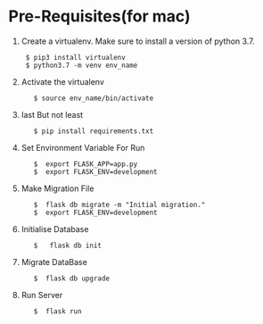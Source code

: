 Pre-Requisites(for mac)
============
1. Create a virtualenv. Make sure to install a version of python 3.7.

		$ pip3 install virtualenv
		$ python3.7 -m venv env_name
2. Activate the virtualenv

		  $ source env_name/bin/activate
3. last But not least
       
		  $ pip install requirements.txt
4. Set Environment Variable For Run

		  $  export FLASK_APP=app.py
		  $  export FLASK_ENV=development
5. Make Migration File

		  $  flask db migrate -m "Initial migration."
		  $  export FLASK_ENV=development
6. Initialise Database

		  $   flask db init
7. Migrate DataBase

		  $  flask db upgrade
8. Run Server 

		  $  flask run